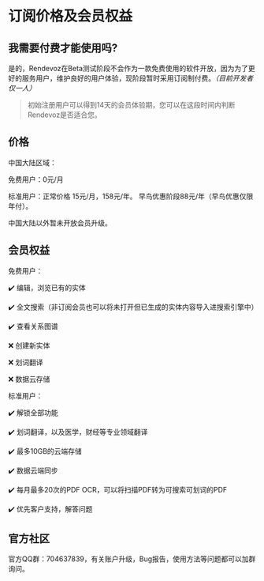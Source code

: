 # 订阅价格及会员权益

## 我需要付费才能使用吗?
是的，Rendevoz在Beta测试阶段不会作为一款免费使用的软件开放，因为为了更好的服务用户，维护良好的用户体验，现阶段暂时采用订阅制付费。*（目前开发者仅一人）*

> 初始注册用户可以得到14天的会员体验期，您可以在这段时间内判断Rendevoz是否适合您。


## 价格

中国大陆区域：

免费用户：0元/月

标准用户：正常价格 15元/月，158元/年。 早鸟优惠阶段88元/年（早鸟优惠仅限年付）。

中国大陆以外暂未开放会员升级。

## 会员权益

免费用户：

✔️ 编辑，浏览已有的实体

✔️ 全文搜索（非订阅会员也可以将未打开但已生成的实体内容导入进搜索引擎中）

✔️ 查看关系图谱

❌ 创建新实体

❌ 划词翻译

❌ 数据云存储

标准用户：

✔️ 解锁全部功能

✔️ 划词翻译，以及医学，财经等专业领域翻译

✔️ 最多10GB的云端存储

✔️ 数据云端同步

✔️ 每月最多20次的PDF OCR，可以将扫描PDF转为可搜索可划词的PDF

✔️ 优先客户支持，解答问题

## 官方社区
官方QQ群：704637839，有关账户升级，Bug报告，使用方法等问题都可以加群询问。